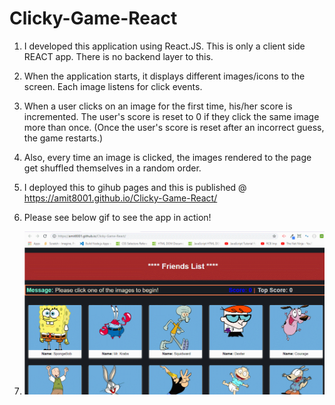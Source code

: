 # Clicky-Game-React
1. I developed this application using React.JS. This is only a client side REACT app. There is no backend layer to this.  

2. When the application starts, it displays different images/icons to the screen. Each image listens for click events.

4. When a user clicks on an image for the first time, his/her score is incremented. The user's score is reset to 0 if they click the same image more than once. (Once the user's score is reset after an incorrect guess, the game restarts.)

5. Also, every time an image is clicked, the images rendered to the page get shuffled themselves in a random order.

6. I deployed this to gihub pages and this is published @ https://amit8001.github.io/Clicky-Game-React/

7. Please see below gif to see the app in action!

8. ![](gifs/clicky_react_game.gif)
